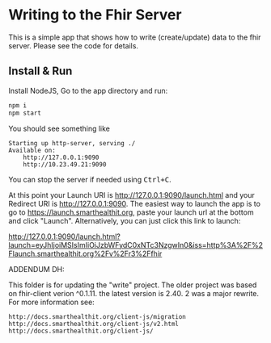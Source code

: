 # Writing to the Fhir Server

This is a simple app that shows how to write (create/update) data to the fhir server.
Please see the code for details.


## Install & Run
Install NodeJS, Go to the app directory and run:
```sh
npm i
npm start
```

You should see something like

    Starting up http-server, serving ./
    Available on:
        http://127.0.0.1:9090
        http://10.23.49.21:9090

You can stop the server if needed using <kbd>Ctrl+C</kbd>.

At this point your Launch URI is http://127.0.0.1:9090/launch.html and your
Redirect URI is http://127.0.0.1:9090. The easiest way to launch the app is to
go to https://launch.smarthealthit.org, paste your launch url at the bottom and
click "Launch". Alternatively, you can just click this link to launch:

http://127.0.0.1:9090/launch.html?launch=eyJhIjoiMSIsImIiOiJzbWFydC0xNTc3NzgwIn0&iss=http%3A%2F%2Flaunch.smarthealthit.org%2Fv%2Fr3%2Ffhir

ADDENDUM DH:

This folder is for updating the "write" project. The older project was based on fhir-client verion ^0.1.11. the latest version is 2.40. 2 was a major rewrite. For more information see: 

    http://docs.smarthealthit.org/client-js/migration
    http://docs.smarthealthit.org/client-js/v2.html
    http://docs.smarthealthit.org/client-js/